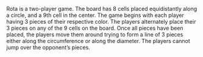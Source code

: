 Rota is a two-player game. The board has 8 cells placed equidistantly along a circle, and a 9th cell in the center. The game begins with each player having 3 pieces of their respective color. The players alternately place their 3 pieces on any of the 9 cells on the board. Once all pieces have been placed, the players move them around trying to form a line of 3 pieces either along the circumference or along the diameter. The players cannot jump over the opponent’s pieces. 